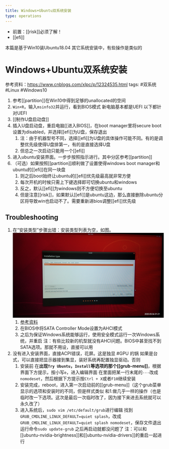 ```yaml
---
title: Windows+Ubuntu双系统安装
type: operations
---
```

- 前置：[[risk]]必须了解！
- [[efi]]

本篇是基于Win10装Ubuntu18.04
其它系统安装中，有些操作是类似的
# Windows+Ubuntu双系统安装

参考资料：https://www.cnblogs.com/xlpc/p/12324535.html
tags: #双系统 #Linux #Windows10

1. 参考[[partition]]在Win10中得到足够的unallocated的空间
2. `Win+R`，输入`msinfo32`并运行，看到BIOS模式
   新电脑基本都是UEFI
   以下都针对UEFI
3. [[制作U盘启动盘]]
4. 插入U盘启动盘，重启电脑[[进入BIOS]]，在boot manager里将secure boot设置为disabled，并选择[[efi]]为U盘，保存退出
   1. 注：由于机器型号不同，选择[[efi]]为U盘的具体操作可能不同。有的是调整优先级使得U盘排第一，有的是直接选择U盘
   2. 但总之一次启动只能用一个[[efi]]
5. 进入ubuntu安装界面。一步步按照指示进行。其中分区参考[[partition]]
6. （可选）如果按照[[partition]]顺利做了设置使得windows boot manager和ubuntu的[[efi]]在同一块盘
   1. 则之后boot始终让ubuntu的[[efi]]优先级最高就非常方便
   2. 每次开机的时候只需上下键选择即可切换ubuntu和windows
   3. 反之，默认[[efi]]为windows则不方便切换至ubuntu
   4. 但是注意[[risk]]，如果默认[[efi]]是ubuntu这边，那么直接删除ubuntu分区将导致win也启动不了。需要重新进bios调整[[efi]]优先级
## Troubleshooting
1. 在“安装类型”步骤出错：安装类型列表为空，如图。
   ![](./installation-type.jpg)
   1. [参考资料](https://blog.csdn.net/weixin_43644231/article/details/105944192)
   2. 在BIOS中将SATA Controller Mode设置为AHCI模式
   3. 之后为保证Windows系统能够运行，使用安全模式运行一次Windows系统，并重启
注：有些比较新的机型就没有AHCI问题。BIOS中甚至找不到SATA选项。那就不用设，直接可以用
2. 没有进入安装界面，直接ACPI错误，花屏。这是独显 #GPU 的锅
   如果是台式，可以直接把显示器接到集显，装好系统再配置独显驱动。否则
   1. 安装前
      在**出现`Try Ubuntu`，`Install`等选项的那个[[grub-menu]]**，根据界面下方提示，按小写`e`，进入编辑界面
      在里面把某一行末尾的`---`改成`nomodeset`，然后根据下方提示按`Ctrl + X`或者`F10`继续安装
   2. 安装完成，reboot，进入第一次启动前的[[grub-menu]]（这个grub菜单显示的选项和安装时的不同，但是样式类似
   和1.做几乎一样的操作（也是临时改一下选项。这次是最后一次临时改了，因为接下来进去系统就可以永久改了）
   3. 进入系统后，`sudo vim /etc/default/grub`进行编辑
      找到`GRUB_CMDLINE_LINUX_DEFAULT=quiet splash`，改成`GRUB_CMDLINE_LINUX_DEFAULT=quiet splash nomodeset`，保存文件退出
      运行命令`sudo update-grub`
      之后再启动就都没问题了
      注：可以和[[ubuntu-nvidia-brightness]]和[[ubuntu-nvidia-drivers]]的重启一起进行